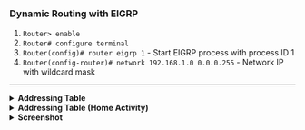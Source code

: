 ### **Dynamic Routing with EIGRP**
  1. `Router> enable`
  2. `Router# configure terminal`
  3. `Router(config)# router eigrp 1` - Start EIGRP process with process ID 1
  4. `Router(config-router)# network 192.168.1.0 0.0.0.255` - Network IP with wildcard mask

---

<details>
<summary><strong>Addressing Table</strong></summary>

| Device | Interface | IP Address   | Subnet Mask    | Default Gateway |
|--------|-----------|--------------|----------------|-----------------|
| R1     | G0/0      | 192.168.0.1  | 255.255.255.252|                 |
| R1     | G0/1      | 192.168.1.1  | 255.255.255.0  |                 |
| R2     | G0/0      | 192.168.0.2  | 255.255.255.252|                 |
| R2     | G0/1      | 192.168.2.1  | 255.255.255.192|                 |
| R2     | G0/2      | 192.168.0.5  | 255.255.255.252|                 |
| R3     | G0/1      | 192.168.3.1  | 255.255.255.224|                 |
| R3     | G0/2      | 192.168.0.6  | 255.255.255.252|                 |
| PC-0   | NIC       | 192.168.1.2  | 255.255.255.0  | 192.168.1.1     |
| PC-1   | NIC       | 192.168.1.3  | 255.255.255.0  | 192.168.1.1     |
| PC-2   | NIC       | 192.168.2.2  | 255.255.255.192| 192.168.2.1     |
| PC-3   | NIC       | 192.168.2.3  | 255.255.255.192| 192.168.2.1     |
| PC-4   | NIC       | 192.168.3.2  | 255.255.255.224| 192.168.3.1     |
| PC-5   | NIC       | 192.168.3.3  | 255.255.255.224| 192.168.3.1     |

</details>

<details>
<summary><strong>Addressing Table (Home Activity)</strong></summary>

| Device | Interface | IP Address   | Subnet Mask    | Default Gateway |
|--------|-----------|--------------|----------------|-----------------|
| R1     | G0/0      | 192.168.0.9  | 255.255.255.252|                 |
| R1     | G0/1      | 192.168.1.193| 255.255.255.192|                 |
| R1     | G0/2      | 192.168.0.1  | 255.255.255.252|                 |
| R2     | G0/0      | 192.168.0.2  | 255.255.255.252|                 |
| R2     | G0/1      | 192.168.1.129| 255.255.255.192|                 |
| R2     | G0/2      | 192.168.0.5  | 255.255.255.252|                 |
| R3     | G0/0      | 192.168.0.10 | 255.255.255.252|                 |
| R3     | G0/1      | 192.168.1.1  | 255.255.255.128|                 |
| R3     | G0/2      | 192.168.0.6  | 255.255.255.252|                 |
| PC-0   | NIC       | 192.168.1.194| 255.255.255.0  | 192.168.1.193   |
| PC-1   | NIC       | 192.168.1.130| 255.255.255.0  | 192.168.1.129   |
| PC-2   | NIC       | 192.168.1.2  | 255.255.255.192| 192.168.1.1     |

</details>

<details>
<summary><strong>Screenshot</strong></summary>
<img src='./L10.png' /><br>
<img src='./L10_HA.png' />
</details>
